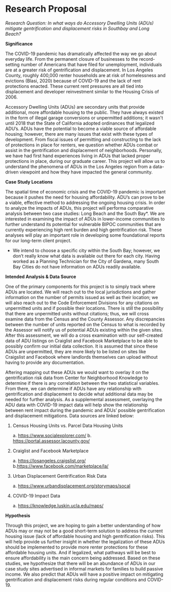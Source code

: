 # Research Proposal
*Research Question: In what ways do Accessory Dwelling Units (ADUs) mitigate gentrification and displacement risks in Southbay and Long Beach?*
 
**Significance**

The COVID-19 pandemic has dramatically affected the way we go about everyday life. From the permanent closure of businesses to the record-setting number of Americans that have filed for unemployment, individuals are at a greater risk of gentrification and displacement. In Los Angeles County, roughly 400,000 renter households are at risk of homelessness and evictions (Blasi, 2020) because of COVID-19 and the lack of rent protections enacted. These current rent pressures are all tied into displacement and developer reinvestment similar to the Housing Crisis of 2006. 

Accessory Dwelling Units (ADUs) are secondary units that provide additional, more affordable housing to the public. They have always existed in the form of illegal garage conversions or unpermitted additions; it wasn't until 2018 that the State of California adopted ordinances that legalized ADU’s. ADUs have the potential to become a viable source of affordable housing; however, there are many issues that exist with these types of development. From fiscal issues of permitting and constructing to the lack of protections in place for renters, we question whether ADUs combat or assist in the gentrification and displacement of neighborhoods. Personally, we have had first hand experiences living in ADUs that lacked proper protections in place, during our graduate career. This project will allow us to understand the phenomena of ADUs in the Los Angeles region from a data-driven viewpoint and how they have impacted the general community. 

**Case Study Locations**

The spatial time of economic crisis and the COVID-19 pandemic is important because it pushes the need for housing affordability. ADU’s can prove to be a viable, effective method to addressing the ongoing housing crisis. In order to analyze the impacts of ADUs, this project will performa comparative analysis between two case studies: Long Beach and the South Bay*. We are interested in examining the impact of ADUs in lower-income communities to further understand its potential for vulnerable BIPOC communities that are currently experiencing high rent burden and high gentrification risk. These analyses will play an important role in developing some foundational reports for our long-term client project.
 
* We intend to choose a specific city within the South Bay; however, we don’t really know what data is available out there for each city. Having worked as a Planning Technician for the City of Gardena, many South Bay Cities do not have information on ADUs readily available. 

**Intended Analysis & Data Source**

One of the primary components for this project is to simply track where ADUs are located. We will reach out to the local jurisdictions and gather information on the number of permits issued as well as their location; we will also reach out to the Code Enforcement Divisions for any citations on unpermitted units and if possible their locations. There is still the possibility that there are unpermitted units without citations; thus, we will cross examine data from the Census and the County Assessor. Any discrepancies between the number of units reported on the Census to what is recorded by the Assessor will notify us of potential ADUs existing within the given sites.  After this assessment, we will do a cross examination with our self-created data of ADU listings on Craiglist and Facebook Marketplace to be able to possibly confirm our initial data collection. It is assumed that since these ADUs are unpermitted, they are more likely to be listed on sites like Craigslist and Facebook where landlords themselves can upload without having to provide any documentation.

Aftering mapping out these ADUs we would want to overlay it on the gentrification risk data from Center for Neighborhood Knowledge to determine if there is any correlation between the two statistical variables. From there, we can determine if ADUs have any relationship with gentrification and displacement to decide what additional data may be needed for further analysis. As a supplemental assessment, overlaying the ADU data with COVID-19 impact data will help show the relationship between rent impact during the pandemic and ADUs’ possible gentrification and displacement mitigations. Data sources are linked below:

1. Census Housing Units vs. Parcel Data Housing Units

    a. https://www.socialexplorer.com/ 
    b. https://portal.assessor.lacounty.gov/
    
2. Craiglist and Facebook Marketplace

    a. https://losangeles.craigslist.org/ 
    b.https://www.facebook.com/marketplace/la/ 
    
3. Urban Displacement Gentrification Risk Data

    a. https://www.urbandisplacement.org/storymaps/socal 
    
4. COVID-19 Impact Data

    a. https://knowledge.luskin.ucla.edu/maps/ 

**Hypothesis**

Through this project, we are hoping to gain a better understanding of how ADUs may or may not be a good short-term solution to address the current housing issue (lack of affordable housing and high gentrification risks). This will help provide us further insight in whether the legalization of these ADUs should be implemented to provide more renter protections for these affordable housing units. And if legalized, what pathways will be best to ensure affordability is the main concern being addressed. Based on these studies, we hypothesize that there will be an abundance of ADUs in our case study sites advertised in informal markets for families to build passive income. We also predict that ADUs will have a positive impact on mitigating gentrification and displacement risks during regular conditions and COVID-19.
